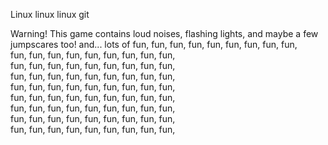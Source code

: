 Linux linux linux git

Warning! This game contains loud noises, flashing lights, and maybe a few jumpscares too! and...
  lots of fun, fun, fun, fun, fun, fun, fun, fun, fun,<br>
    fun, fun, fun, fun, fun, fun, fun, fun, fun,<br>
      fun, fun, fun, fun, fun, fun, fun, fun, fun,<br>
        fun, fun, fun, fun, fun, fun, fun, fun, fun,<br>
          fun, fun, fun, fun, fun, fun, fun, fun, fun,<br>
            fun, fun, fun, fun, fun, fun, fun, fun, fun,<br>
              fun, fun, fun, fun, fun, fun, fun, fun, fun,<br>
                fun, fun, fun, fun, fun, fun, fun, fun, fun,<br>
                  fun, fun, fun, fun, fun, fun, fun, fun, fun,<br>
